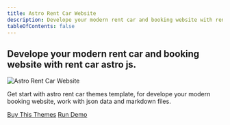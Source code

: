 ```yaml
---
title: Astro Rent Car Website
description: Develope your modern rent car and booking website with rent car astro js.
tableOfContents: false
---
```

## Develope your modern rent car and booking website with rent car astro js.

![Astro Rent Car Website](https://wsrv.nl/?url=https://public-files.gumroad.com/l2od6t292sturk7ytko29u6tf7r2&w=800&output=webp)

Get start with astro rent car themes template, for develope your modern booking website, work with json data and markdown files.

<a href="https://creativitaz.gumroad.com/l/astro-js-car" class="butona">Buy This Themes</a> 
<a href="https://astrocar.pages.dev/" class="butona">Run Demo</a> 
